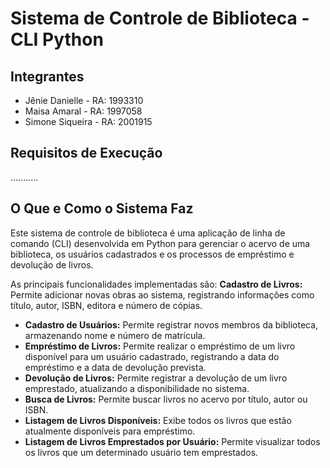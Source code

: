 # Sistema de Controle de Biblioteca - CLI Python

## Integrantes

* Jênie Danielle - RA: 1993310
* Maisa Amaral - RA: 1997058
* Simone Siqueira - RA: 2001915

## Requisitos de Execução
...........

## O Que e Como o Sistema Faz

Este sistema de controle de biblioteca é uma aplicação de linha de comando (CLI) desenvolvida em Python para gerenciar o acervo de uma biblioteca, os usuários cadastrados e os processos de empréstimo e devolução de livros.

As principais funcionalidades implementadas são:
**Cadastro de Livros:** Permite adicionar novas obras ao sistema, registrando informações como título, autor, ISBN, editora e número de cópias.
* **Cadastro de Usuários:** Permite registrar novos membros da biblioteca, armazenando nome e número de matrícula.
* **Empréstimo de Livros:** Permite realizar o empréstimo de um livro disponível para um usuário cadastrado, registrando a data do empréstimo e a data de devolução prevista.
* **Devolução de Livros:** Permite registrar a devolução de um livro emprestado, atualizando a disponibilidade no sistema.
* **Busca de Livros:** Permite buscar livros no acervo por título, autor ou ISBN.
* **Listagem de Livros Disponíveis:** Exibe todos os livros que estão atualmente disponíveis para empréstimo.
* **Listagem de Livros Emprestados por Usuário:** Permite visualizar todos os livros que um determinado usuário tem emprestados.

